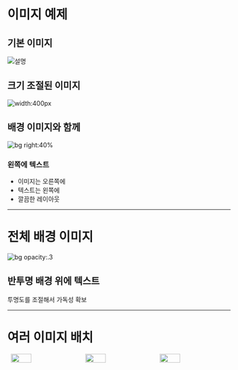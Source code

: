 # 이미지 예제

## 기본 이미지
![설명](images/example.png)

## 크기 조절된 이미지
![width:400px](images/architecture.png)

## 배경 이미지와 함께
![bg right:40%](images/demo.png)

### 왼쪽에 텍스트
- 이미지는 오른쪽에
- 텍스트는 왼쪽에
- 깔끔한 레이아웃

---

# 전체 배경 이미지
![bg opacity:.3](images/background.jpg)

## 반투명 배경 위에 텍스트
투명도를 조절해서 가독성 확보

---

# 여러 이미지 배치

<div style="display: flex; justify-content: space-around;">
  <img src="images/img1.png" width="30%">
  <img src="images/img2.png" width="30%">
  <img src="images/img3.png" width="30%">
</div>